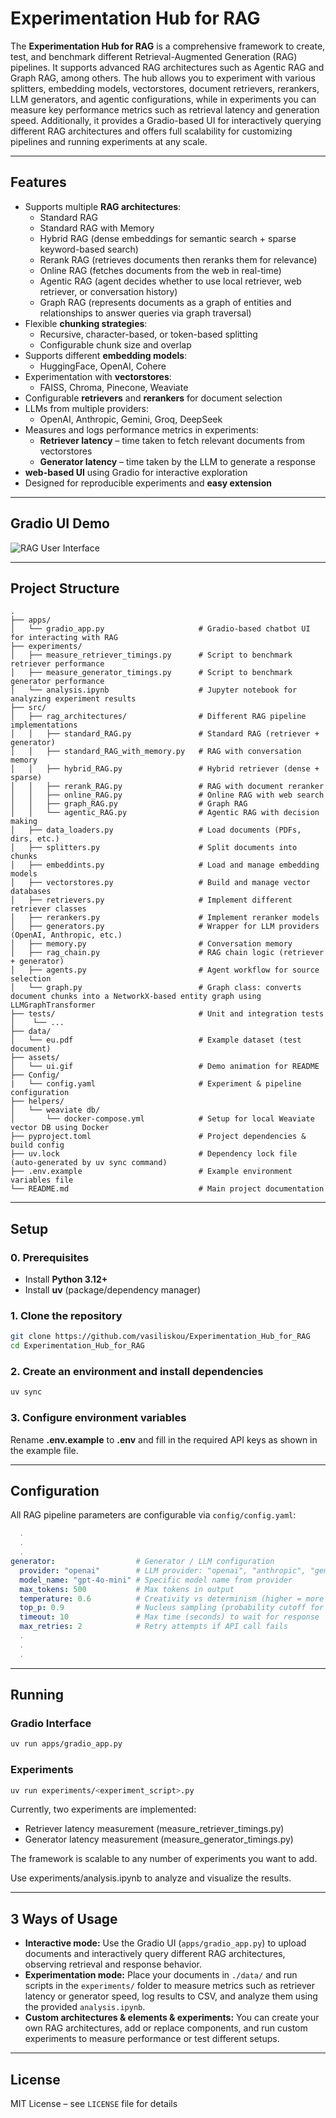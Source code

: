 # Experimentation Hub for RAG

The **Experimentation Hub for RAG** is a comprehensive framework to create, test, and benchmark different Retrieval-Augmented Generation (RAG) pipelines. It supports advanced RAG architectures such as Agentic RAG and Graph RAG, among others. The hub allows you to experiment with various splitters, embedding models, vectorstores, document retrievers, rerankers, LLM generators, and agentic configurations, while in experiments you can measure key performance metrics such as retrieval latency and generation speed. Additionally, it provides a Gradio-based UI for interactively querying different RAG architectures and offers full scalability for customizing pipelines and running experiments at any scale.

---

## Features

* Supports multiple **RAG architectures**:
  * Standard RAG
  * Standard RAG with Memory
  * Hybrid RAG (dense embeddings for semantic search + sparse keyword-based search)
  * Rerank RAG (retrieves documents then reranks them for relevance)
  * Online RAG (fetches documents from the web in real-time)
  * Agentic RAG (agent decides whether to use local retriever, web retriever, or conversation history)
  * Graph RAG (represents documents as a graph of entities and relationships to answer queries via graph traversal)
* Flexible **chunking strategies**:
  * Recursive, character-based, or token-based splitting
  * Configurable chunk size and overlap
* Supports different **embedding models**:
  * HuggingFace, OpenAI, Cohere
* Experimentation with **vectorstores**:
  * FAISS, Chroma, Pinecone, Weaviate
* Configurable **retrievers** and **rerankers** for document selection
* LLMs from multiple providers:
  * OpenAI, Anthropic, Gemini, Groq, DeepSeek
* Measures and logs performance metrics in experiments:
  * **Retriever latency** – time taken to fetch relevant documents from vectorstores
  * **Generator latency** – time taken by the LLM to generate a response
* **web-based UI** using Gradio for interactive exploration
* Designed for reproducible experiments and **easy extension**

---

## Gradio UI Demo

![RAG User Interface](assets/ui.gif)



---

## Project Structure

```
.
├── apps/
│   └── gradio_app.py                     # Gradio-based chatbot UI for interacting with RAG
├── experiments/
│   ├── measure_retriever_timings.py      # Script to benchmark retriever performance
│   ├── measure_generator_timings.py      # Script to benchmark generator performance
│   └── analysis.ipynb                    # Jupyter notebook for analyzing experiment results
├── src/
│   ├── rag_architectures/                # Different RAG pipeline implementations
│   │   ├── standard_RAG.py               # Standard RAG (retriever + generator)
│   │   ├── standard_RAG_with_memory.py   # RAG with conversation memory
│   │   ├── hybrid_RAG.py                 # Hybrid retriever (dense + sparse)
│   │   ├── rerank_RAG.py                 # RAG with document reranker
│   │   ├── online_RAG.py                 # Online RAG with web search
│   │   ├── graph_RAG.py                  # Graph RAG
│   │   └── agentic_RAG.py                # Agentic RAG with decision making
│   ├── data_loaders.py                   # Load documents (PDFs, dirs, etc.)
│   ├── splitters.py                      # Split documents into chunks
│   ├── embeddints.py                     # Load and manage embedding models
│   ├── vectorstores.py                   # Build and manage vector databases
│   ├── retrievers.py                     # Implement different retriever classes
│   ├── rerankers.py                      # Implement reranker models
│   ├── generators.py                     # Wrapper for LLM providers (OpenAI, Anthropic, etc.)
│   ├── memory.py                         # Conversation memory 
│   ├── rag_chain.py                      # RAG chain logic (retriever + generator)
│   ├── agents.py                         # Agent workflow for source selection
│   └── graph.py                          # Graph class: converts document chunks into a NetworkX-based entity graph using LLMGraphTransformer
├── tests/                                # Unit and integration tests
│    └── ...
├── data/
│   └── eu.pdf                            # Example dataset (test document)
├── assets/
│   └── ui.gif                            # Demo animation for README
├── Config/
|   └── config.yaml                       # Experiment & pipeline configuration
├── helpers/
│   └── weaviate db/
│       └── docker-compose.yml            # Setup for local Weaviate vector DB using Docker
├── pyproject.toml                        # Project dependencies & build config
├── uv.lock                               # Dependency lock file (auto-generated by uv sync command)
├── .env.example                          # Example environment variables file
└── README.md                             # Main project documentation

```

---

## Setup

### 0. Prerequisites
- Install **Python 3.12+**  
- Install **uv** (package/dependency manager)

### 1. Clone the repository
```bash
git clone https://github.com/vasiliskou/Experimentation_Hub_for_RAG
cd Experimentation_Hub_for_RAG
```

### 2. Create an environment and install dependencies
```bash
uv sync
```

### 3. Configure environment variables
Rename **.env.example** to **.env** and fill in the required API keys as shown in the example file.

---

## Configuration

All RAG pipeline parameters are configurable via `config/config.yaml`:

```yaml
  .
  .
  .
generator:                  # Generator / LLM configuration
  provider: "openai"        # LLM provider: "openai", "anthropic", "gemini", "groq", "deepseek"
  model_name: "gpt-4o-mini" # Specific model name from provider
  max_tokens: 500           # Max tokens in output
  temperature: 0.6          # Creativity vs determinism (higher = more creative)
  top_p: 0.9                # Nucleus sampling (probability cutoff for token choices)
  timeout: 10               # Max time (seconds) to wait for response
  max_retries: 2            # Retry attempts if API call fails
  .
  .
  .

```
---

## Running

### Gradio Interface
```bash
uv run apps/gradio_app.py
```

### Experiments
``` bash
uv run experiments/<experiment_script>.py
```
Currently, two experiments are implemented:
* Retriever latency measurement (measure_retriever_timings.py)
* Generator latency measurement (measure_generator_timings.py)

The framework is scalable to any number of experiments you want to add.

Use experiments/analysis.ipynb to analyze and visualize the results.

---

## 3 Ways of Usage

* **Interactive mode:** Use the Gradio UI (`apps/gradio_app.py`) to upload documents and interactively query different RAG architectures, observing retrieval and response behavior.
* **Experimentation mode:** Place your documents in `./data/` and run scripts in the `experiments/` folder to measure metrics such as retriever latency or generator speed, log results to CSV, and analyze them using the provided `analysis.ipynb`.
* **Custom architectures & elements & experiments:** You can create your own RAG architectures, add or replace components, and run custom experiments to measure performance or test different setups.


---

## License

MIT License – see `LICENSE` file for details
